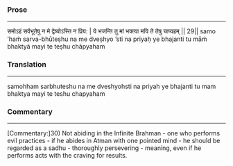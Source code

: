 ### Prose 
 --- 
समोऽहं सर्वभूतेषु न मे द्वेष्योऽस्ति न प्रिय: |
ये भजन्ति तु मां भक्त्या मयि ते तेषु चाप्यहम् || 29||
samo ’haṁ sarva-bhūteṣhu na me dveṣhyo ’sti na priyaḥ
ye bhajanti tu māṁ bhaktyā mayi te teṣhu chāpyaham

### Translation 
 --- 
samohham sarbhuteshu na me dveshyohsti na priyah ye bhajanti tu mam bhaktya mayi te teshu chapyaham

### Commentary 
 --- 
[Commentary:]30) Not abiding in the Infinite Brahman - one who performs evil practices - if he abides in Atman with one pointed mind - he should be regarded as a sadhu - thoroughly persevering - meaning, even if he performs acts with the craving for results.